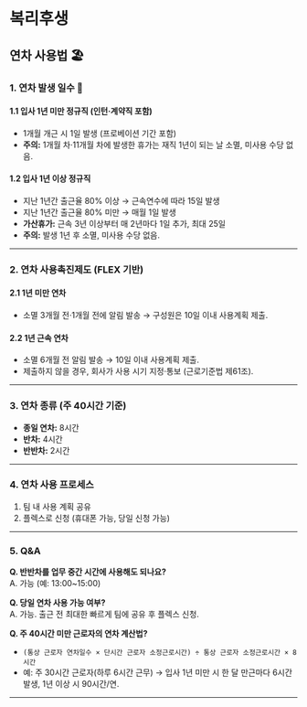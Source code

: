 # 복리후생

## 연차 사용법 🏖️

### 1. 연차 발생 일수 👋

#### 1.1 입사 1년 미만 정규직 (인턴·계약직 포함)
- 1개월 개근 시 1일 발생 (프로베이션 기간 포함)
- **주의:** 1개월 차·11개월 차에 발생한 휴가는 재직 1년이 되는 날 소멸, 미사용 수당 없음.

#### 1.2 입사 1년 이상 정규직
- 지난 1년간 출근율 80% 이상 → 근속연수에 따라 15일 발생  
- 지난 1년간 출근율 80% 미만 → 매월 1일 발생
- **가산휴가:** 근속 3년 이상부터 매 2년마다 1일 추가, 최대 25일  
- **주의:** 발생 1년 후 소멸, 미사용 수당 없음.

---

### 2. 연차 사용촉진제도 (FLEX 기반)
#### 2.1 1년 미만 연차
- 소멸 3개월 전·1개월 전에 알림 발송 → 구성원은 10일 이내 사용계획 제출.

#### 2.2 1년 근속 연차
- 소멸 6개월 전 알림 발송 → 10일 이내 사용계획 제출.
- 제출하지 않을 경우, 회사가 사용 시기 지정·통보 (근로기준법 제61조).

---

### 3. 연차 종류 (주 40시간 기준)
- **종일 연차:** 8시간
- **반차:** 4시간
- **반반차:** 2시간

---

### 4. 연차 사용 프로세스
1. 팀 내 사용 계획 공유
2. 플렉스로 신청 (휴대폰 가능, 당일 신청 가능)

---

### 5. Q&A

**Q. 반반차를 업무 중간 시간에 사용해도 되나요?**  
A. 가능 (예: 13:00~15:00)

**Q. 당일 연차 사용 가능 여부?**  
A. 가능. 출근 전 최대한 빠르게 팀에 공유 후 플렉스 신청.

**Q. 주 40시간 미만 근로자의 연차 계산법?**  
- `(통상 근로자 연차일수 × 단시간 근로자 소정근로시간) ÷ 통상 근로자 소정근로시간 × 8시간`
- 예: 주 30시간 근로자(하루 6시간 근무) → 입사 1년 미만 시 한 달 만근마다 6시간 발생, 1년 이상 시 90시간/연.

---